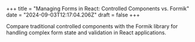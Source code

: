 +++
title = "Managing Forms in React: Controlled Components vs. Formik"
date = "2024-09-03T12:17:04.206Z"
draft = false
+++

  Compare traditional controlled components with the Formik library for handling complex form state and validation in React applications.
        